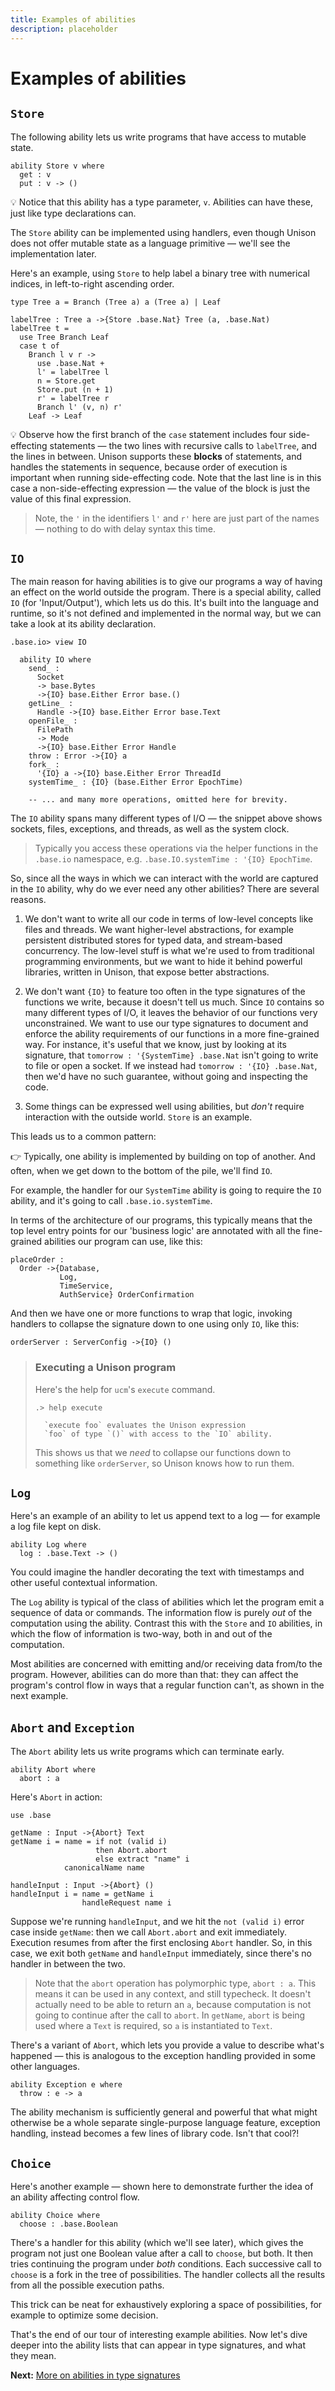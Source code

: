 ```yaml
---
title: Examples of abilities
description: placeholder
---
```


# Examples of abilities

## `Store`

The following ability lets us write programs that have access to mutable state.

``` unison
ability Store v where
  get : v
  put : v -> ()
```

💡 Notice that this ability has a type parameter, `v`.  Abilities can have these, just like type declarations can.  

The `Store` ability can be implemented using handlers, even though Unison does not offer mutable state as a language primitive — we'll see the implementation later.  

Here's an example, using `Store` to help label a binary tree with numerical indices, in left-to-right ascending order.

``` unison
type Tree a = Branch (Tree a) a (Tree a) | Leaf

labelTree : Tree a ->{Store .base.Nat} Tree (a, .base.Nat)
labelTree t =
  use Tree Branch Leaf
  case t of
    Branch l v r ->
      use .base.Nat +
      l' = labelTree l
      n = Store.get
      Store.put (n + 1)
      r' = labelTree r
      Branch l' (v, n) r'
    Leaf -> Leaf
```

💡 Observe how the first branch of the `case` statement includes four side-effecting statements — the two lines with recursive calls to `labelTree`, and the lines in between.  Unison supports these **blocks** of statements, and handles the statements in sequence, because order of execution is important when running side-effecting code.  Note that the last line is in this case a non-side-effecting expression — the value of the block is just the value of this final expression.

> Note, the `'` in the identifiers `l'` and `r'` here are just part of the names — nothing to do with delay syntax this time.

## `IO`

The main reason for having abilities is to give our programs a way of having an effect on the world outside the program.  There is a special ability, called `IO` (for 'Input/Output'), which lets us do this.  It's built into the language and runtime, so it's not defined and implemented in the normal way, but we can take a look at its ability declaration.

``` unison
.base.io> view IO

  ability IO where
    send_ :
      Socket
      -> base.Bytes
      ->{IO} base.Either Error base.()
    getLine_ :
      Handle ->{IO} base.Either Error base.Text
    openFile_ :
      FilePath
      -> Mode
      ->{IO} base.Either Error Handle
    throw : Error ->{IO} a
    fork_ :
      '{IO} a ->{IO} base.Either Error ThreadId
    systemTime_ : {IO} (base.Either Error EpochTime)

    -- ... and many more operations, omitted here for brevity.
```

The `IO` ability spans many different types of I/O — the snippet above shows sockets, files, exceptions, and threads, as well as the system clock.  

> Typically you access these operations via the helper functions in the `.base.io` namespace, e.g. `.base.IO.systemTime : '{IO} EpochTime`.

So, since all the ways in which we can interact with the world are captured in the `IO` ability, why do we ever need any other abilities?  There are several reasons.

1. We don't want to write all our code in terms of low-level concepts like files and threads.  We want higher-level abstractions, for example persistent distributed stores for typed data, and stream-based concurrency.  The low-level stuff is what we're used to from traditional programming environments, but we want to hide it behind powerful libraries, written in Unison, that expose better abstractions.  

2. We don't want `{IO}` to feature too often in the type signatures of the functions we write, because it doesn't tell us much.  Since `IO` contains so many different types of I/O, it leaves the behavior of our functions very unconstrained.  We want to use our type signatures to document and enforce the ability requirements of our functions in a more fine-grained way.  For instance, it's useful that we know, just by looking at its signature, that `tomorrow : '{SystemTime} .base.Nat` isn't going to write to file or open a socket.  If we instead had `tomorrow : '{IO} .base.Nat`, then we'd have no such guarantee, without going and inspecting the code.  

3. Some things can be expressed well using abilities, but *don't* require interaction with the outside world. `Store` is an example.  

This leads us to a common pattern: 

👉 Typically, one ability is implemented by building on top of another.  And often, when we get down to the bottom of the pile, we'll find `IO`.  

For example, the handler for our `SystemTime` ability is going to require the `IO` ability, and it's going to call `.base.io.systemTime`.

In terms of the architecture of our programs, this typically means that the top level entry points for our 'business logic' are annotated with all the fine-grained abilities our program can use, like this:

``` unison
placeOrder : 
  Order ->{Database, 
           Log, 
           TimeService, 
           AuthService} OrderConfirmation
```

And then we have one or more functions to wrap that logic, invoking handlers to collapse the signature down to one using only `IO`, like this:

``` unison
orderServer : ServerConfig ->{IO} ()
```

> ### Executing a Unison program
> 
> Here's the help for `ucm`'s `execute` command.
> ```
> .> help execute
> 
>   `execute foo` evaluates the Unison expression 
>   `foo` of type `()` with access to the `IO` ability.
> ```
>
> This shows us that we *need* to collapse our functions down to something like `orderServer`, so Unison knows how to run them.  

## `Log`

Here's an example of an ability to let us append text to a log — for example a log file kept on disk.

``` unison
ability Log where
  log : .base.Text -> ()
```

You could imagine the handler decorating the text with timestamps and other useful contextual information.  

The `Log` ability is typical of the class of abilities which let the program emit a sequence of data or commands.  The information flow is purely *out* of the computation using the ability.  Contrast this with the `Store` and `IO` abilities, in which the flow of information is two-way, both in and out of the computation.  

Most abilities are concerned with emitting and/or receiving data from/to the program.  However, abilities can do more than that: they can affect the program's control flow in ways that a regular function can't, as shown in the next example.  

## `Abort` and `Exception`

The `Abort` ability lets us write programs which can terminate early.  

``` unison
ability Abort where
  abort : a
```

Here's `Abort` in action:

``` unison
use .base

getName : Input ->{Abort} Text
getName i = name = if not (valid i)
                   then Abort.abort
                   else extract "name" i
            canonicalName name

handleInput : Input ->{Abort} ()
handleInput i = name = getName i
                handleRequest name i
```

Suppose we're running `handleInput`, and we hit the `not (valid i)` error case inside `getName`: then we call `Abort.abort` and exit immediately.  Execution resumes from after the first enclosing `Abort` handler.  So, in this case, we exit both `getName` and `handleInput` immediately, since there's no handler in between the two.

> Note that the `abort` operation has polymorphic type, `abort : a`.  This means it can be used in any context, and still typecheck.  It doesn't actually need to be able to return an `a`, because computation is not going to continue after the call to `abort`.  In `getName`, `abort` is being used where a `Text` is required, so `a` is instantiated to `Text`.  

There's a variant of `Abort`, which lets you provide a value to describe what's happened — this is analogous to the exception handling provided in some other languages.  

``` unison
ability Exception e where
  throw : e -> a
```

The ability mechanism is sufficiently general and powerful that what might otherwise be a whole separate single-purpose language feature, exception handling, instead becomes a few lines of library code.  Isn't that cool?!

## `Choice`

Here's another example — shown here to demonstrate further the idea of an ability affecting control flow.  

``` unison
ability Choice where
  choose : .base.Boolean
```

There's a handler for this ability (which we'll see later), which gives the program not just one Boolean value after a call to `choose`, but both.  It then tries continuing the program under *both* conditions.  Each successive call to `choose` is a fork in the tree of possibilities.  The handler collects all the results from all the possible execution paths.  

This trick can be neat for exhaustively exploring a space of possibilities, for example to optimize some decision.  

That's the end of our tour of interesting example abilities.  Now let's dive deeper into the ability lists that can appear in type signatures, and what they mean.  

__Next:__ [More on abilities in type signatures](/docs/ability-tutorial/ability-signatures)